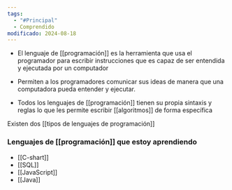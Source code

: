 ```yaml
---
tags:
  - "#Principal"
  - Comprendido
modificado: 2024-08-18
---
```


- El lenguaje de [[programación]] es la herramienta que usa el programador para escribir instrucciones que es capaz de ser entendida y ejecutada por un computador

- Permiten a los programadores comunicar sus ideas de manera que una computadora pueda entender y ejecutar.

- Todos los lenguajes de [[programación]] tienen su propia sintaxis y reglas lo que les permite escribir [[algoritmos]] de forma específica

Existen dos [[tipos de lenguajes de programación]]

### Lenguajes  de [[programación]] que estoy aprendiendo

+ [[C-shart]]
+ [[SQL]]
+ [[JavaScript]]
+ [[Java]]

